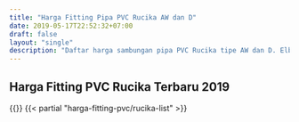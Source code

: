 ```yaml
---
title: "Harga Fitting Pipa PVC Rucika AW dan D"
date: 2019-05-17T22:52:32+07:00
draft: false
layout: "single"
description: "Daftar harga sambungan pipa PVC Rucika tipe AW dan D. Elbow/knee, tee, socket, tee y, sock drat, dan lain-lain."
---
```


## Harga Fitting PVC Rucika Terbaru 2019

{{<kontak-button>}}
{{< partial "harga-fitting-pvc/rucika-list" >}}

